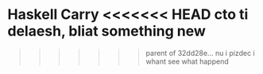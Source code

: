 Haskell Carry
<<<<<<< HEAD
cto ti delaesh, bliat
something new
=======
>>>>>>> parent of 32dd28e... nu i pizdec
i whant see what happend
